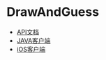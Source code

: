 # DrawAndGuess

* [API文档](https://www.apifox.cn/apidoc/shared-e71bc878-4c58-465f-9cf5-9d8d556b114f)
* [JAVA客户端](https://github.com/JIGerss/DrawAndGuess_Client)
* [iOS客户端](https://github.com/uniqueFranky/DrawAndGuess-iOS)
